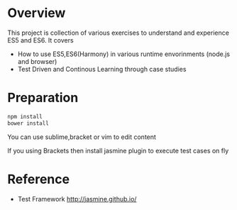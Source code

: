 # Overview

This project is collection of various exercises to understand and experience ES5 and ES6. 
It covers 

* How to use ES5,ES6(Harmony) in various runtime envorinments (node.js and browser)
* Test Driven and Continous Learning through case studies

 
# Preparation


```bash
npm install
bower install
```

You can use sublime,bracket or vim to edit content

If you using Brackets then install jasmine plugin to execute test cases on fly

# Reference

* Test Framework http://jasmine.github.io/


